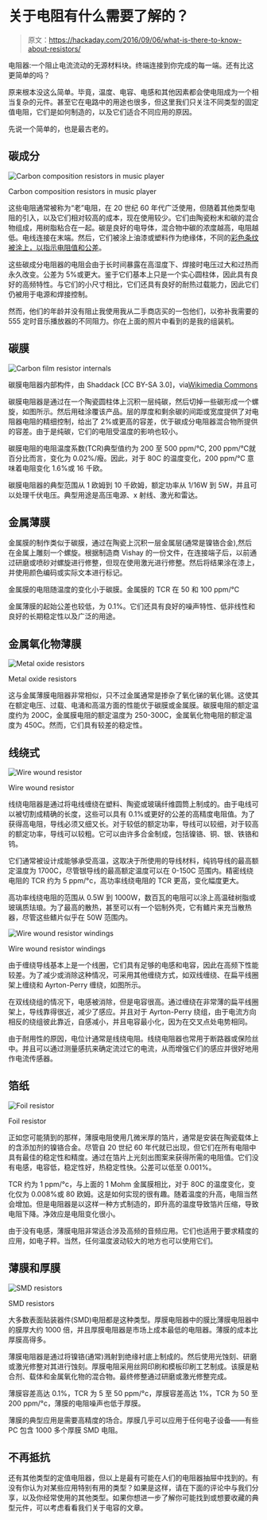 # 关于电阻有什么需要了解的？

> 原文：<https://hackaday.com/2016/09/06/what-is-there-to-know-about-resistors/>

电阻器:一个阻止电流流动的无源材料块。终端连接到你完成的每一端。还有比这更简单的吗？

原来根本没这么简单。毕竟，温度、电容、电感和其他因素都会使电阻成为一个相当复杂的元件。甚至它在电路中的用途也很多，但这里我们只关注不同类型的固定值电阻，它们是如何制造的，以及它们适合不同应用的原因。

先说一个简单的，也是最古老的。

## 碳成分

![Carbon composition resistors in music player](img/81cd1091a287a0e5621a2c6cb43dfc52.png)

Carbon composition resistors in music player

这些电阻通常被称为“老”电阻，在 20 世纪 60 年代广泛使用，但随着其他类型电阻的引入，以及它们相对较高的成本，现在使用较少。它们由陶瓷粉末和碳的混合物组成，用树脂粘合在一起。碳是良好的电导体，混合物中碳的浓度越高，电阻越低。电线连接在末端。然后，它们被涂上油漆或塑料作为绝缘体，不同的[彩色条纹被涂上，以指示电阻值和公差](http://hackaday.com/2013/08/28/hackadays-resistor-code-reference-card/)。

这些碳成分电阻器的电阻会由于长时间暴露在高湿度下、焊接时电压过大和过热而永久改变。公差为 5%或更大。鉴于它们基本上只是一个实心圆柱体，因此具有良好的高频特性。与它们的小尺寸相比，它们还具有良好的耐热过载能力，因此它们仍被用于电源和焊接控制。

然而，他们的年龄并没有阻止我使用我从二手商店买的一包他们，以弥补我需要的 555 定时音乐播放器的不同阻力。你在上面的照片中看到的是我的组装机。

## 碳膜

![Carbon film resistor internals](img/b30d404bf87ed527432ffadbbfeb829a.png)

碳膜电阻器内部构件，由 Shaddack [CC BY-SA 3.0]，via[Wikimedia Commons](https://en.wikipedia.org/wiki/File:Carbon-resistor-TR212-1.jpg)

碳膜电阻器是通过在一个陶瓷圆柱体上沉积一层纯碳，然后切掉一些碳形成一个螺旋，如图所示。然后用硅涂覆该产品。层的厚度和剩余碳的间距或宽度提供了对电阻器电阻的精细控制，给出了 2%或更高的容差，优于碳成分电阻器混合物所提供的容差。由于是纯碳，它们的电阻受温度的影响也较小。

碳膜电阻的电阻温度系数(TCR)典型值约为 200 至 500 ppm/℃, 200 ppm/℃就百分比而言，变化为 0.02%/癈。因此，对于 80C 的温度变化，200 ppm/°C 意味着电阻变化 1.6%或 16 千欧。

碳膜电阻器的典型范围从 1 欧姆到 10 千欧姆，额定功率从 1/16W 到 5W，并且可以处理千伏电压。典型用途是高压电源、x 射线、激光和雷达。

## 金属薄膜

金属膜的制作类似于碳膜，通过在陶瓷上沉积一层金属层(通常是镍铬合金),然后在金属上雕刻一个螺旋。根据制造商 Vishay 的一份文件，在连接端子后，以前通过研磨或喷砂对螺旋进行修整，但现在使用激光进行修整。然后将结果涂在漆上，并使用颜色编码或实际文本进行标记。

金属膜的电阻随温度的变化小于碳膜。金属膜的 TCR 在 50 和 100 ppm/℃

金属薄膜的起始公差也较低，为 0.1%。它们还具有良好的噪声特性、低非线性和良好的长期稳定性以及广泛的用途。

## 金属氧化物薄膜

![Metal oxide resistors](img/bdec9d833180cb0e6f318879a9f1dcff.png)

Metal oxide resistors

这与金属薄膜电阻器非常相似，只不过金属通常是掺杂了氧化锑的氧化锡。这使其在额定电压、过载、电涌和高温方面的性能优于碳膜或金属膜。碳膜电阻的额定温度约为 200C，金属膜电阻的额定温度为 250-300C，金属氧化物电阻的额定温度为 450C。然而，它们具有较差的稳定性。

## 线绕式

![Wire wound resistor](img/7d40faf8fd2fa85d303ab35913a09939.png)

Wire wound resistor

线绕电阻器是通过将电线缠绕在塑料、陶瓷或玻璃纤维圆筒上制成的。由于电线可以被切割成精确的长度，这些可以具有 0.1%或更好的公差的高精度电阻值。为了获得高电阻，导线必须又细又长。对于较低的额定功率，导线可以较细，对于较高的额定功率，导线可以较粗。它可以由许多合金制成，包括镍铬、铜、银、铁铬和钨。

它们通常被设计成能够承受高温，这取决于所使用的导线材料，纯钨导线的最高额定温度为 1700C，尽管银导线的最高额定温度可以在 0-150C 范围内。精密线绕电阻的 TCR 约为 5 ppm/°c，高功率线绕电阻的 TCR 更高，变化幅度更大。

高功率线绕电阻的范围从 0.5W 到 1000W，数百瓦的电阻可以涂上高温硅树脂或玻璃质珐琅。为了最高的散热，甚至可以有一个铝制外壳，它有鳍片来充当散热器，尽管这些鳍片似乎在 50W 范围内。

![Wire wound resistor windings](img/8b568f98393c49b3d087e6f9090f29eb.png)

Wire wound resistor windings

由于缠绕导线基本上是一个线圈，它们具有足够的电感和电容，因此在高频下性能较差。为了减少或消除这种情况，可采用其他缠绕方式，如双线缠绕、在扁平线圈架上缠绕和 Ayrton-Perry 缠绕，如图所示。

在双线绕组的情况下，电感被消除，但是电容很高。通过缠绕在非常薄的扁平线圈架上，导线靠得很近，减少了感应。并且对于 Ayrton-Perry 绕组，由于电流方向相反的绕组彼此靠近，自感减小，并且电容最小化，因为在交叉点处电势相同。

由于耐用性的原因，电位计通常是线绕电阻。线绕电阻器也常用于断路器或保险丝中。并且可以通过测量感抗来确定流过它的电流，从而增强它们的感应并很好地用作电流传感器。

## 箔纸

![Foil resistor](img/2ba63dfd8b2a22cbe8f94401ba14ebc9.png)

Foil resistor

正如您可能猜到的那样，薄膜电阻使用几微米厚的箔片，通常是安装在陶瓷载体上的含添加剂的镍铬合金。尽管自 20 世纪 60 年代就已出现，但它们在所有电阻中具有最佳的稳定性和精度。通过在箔片上光刻出图案来获得所需的电阻值。它们没有电感，电容低，稳定性好，热稳定性快。公差可以低至 0.001%。

TCR 约为 1 ppm/°c，与上面的 1 Mohm 金属膜相比，对于 80C 的温度变化，变化仅为 0.008%或 80 欧姆。这是如何实现的很有趣。随着温度的升高，电阻当然会增加。但是电阻器是以这样一种方式制造的，即升高的温度导致箔片压缩，导致电阻下降。净效应是电阻变化很小。

由于没有电感，薄膜电阻非常适合涉及高频的音频应用。它们也适用于要求精度的应用，如电子秤。当然，任何温度波动较大的地方也可以使用它们。

## 薄膜和厚膜

![SMD resistors](img/2fb3410de58af53a354679cf81f33ab3.png)

SMD resistors

大多数表面贴装器件(SMD)电阻都是这种类型。厚膜电阻器中的膜比薄膜电阻器中的膜厚大约 1000 倍，并且厚膜电阻器是市场上成本最低的电阻器。薄膜的成本比厚膜高得多。

薄膜电阻器是通过将镍铬(通常)溅射到绝缘衬底上制成的。然后使用光蚀刻、研磨或激光修整对其进行蚀刻。厚膜电阻采用丝网印刷和模板印刷工艺制成。该膜是粘合剂、载体和金属氧化物的混合物。最终修整通过研磨或激光修整完成。

薄膜容差高达 0.1%，TCR 为 5 至 50 ppm/°c，厚膜容差高达 1%，TCR 为 50 至 200 ppm/°c，薄膜的电阻噪声也低于厚膜。

薄膜的典型应用是需要高精度的场合。厚膜几乎可以应用于任何电子设备——有些 PC 包含 1000 多个厚膜 SMD 电阻。

## 不再抵抗

还有其他类型的定值电阻器，但以上是最有可能在人们的电阻器抽屉中找到的。有没有你认为对某些应用特别有用的类型？如果是这样，请在下面的评论中与我们分享，以及你经常使用的其他类型。如果你想进一步了解你可能找到或想要收藏的典型元件，可以考虑看看我们关于电容的文章。